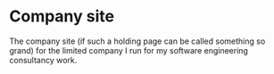 # Company site

The company site (if such a holding page can be called something so grand) for the limited company I run for my software engineering consultancy work.
